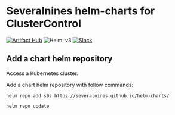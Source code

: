 # Severalnines helm-charts for ClusterControl

[![Artifact Hub](https://img.shields.io/endpoint?url=https://artifacthub.io/badge/repository/clustercontrol)](https://artifacthub.io/packages/search?org=severalnines)
![Helm: v3](https://img.shields.io/static/v1?label=Helm&message=v3&color=informational&logo=helm)
[![Slack](https://img.shields.io/badge/Join_Slack-%23sovereign_dbaas-purple)](https://sovereign-dbaas.slack.com/join/shared_invite/zt-b15k9477-jLllD6qJOUm3bGnOWynVig)

## Add a chart helm repository
Access a Kubernetes cluster.

Add a chart helm repository with follow commands:

```console
helm repo add s9s https://severalnines.github.io/helm-charts/

helm repo update
```